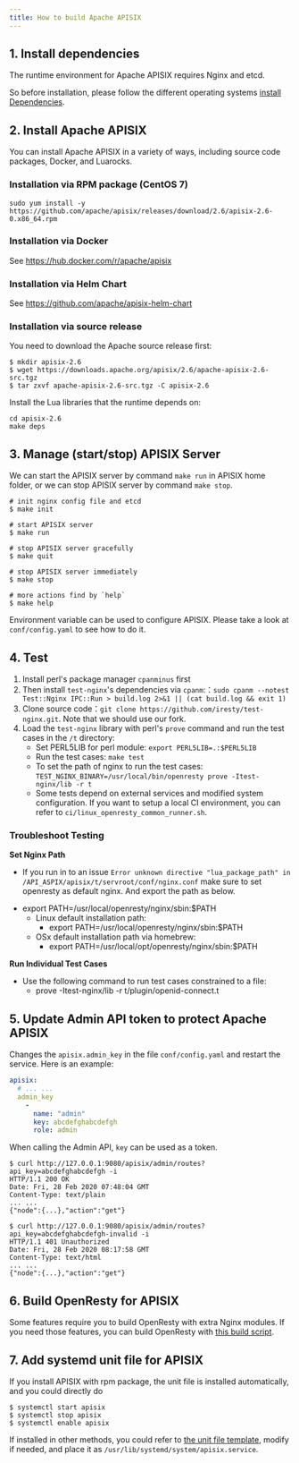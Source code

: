 ```yaml
---
title: How to build Apache APISIX
---
```


<!--
#
# Licensed to the Apache Software Foundation (ASF) under one or more
# contributor license agreements.  See the NOTICE file distributed with
# this work for additional information regarding copyright ownership.
# The ASF licenses this file to You under the Apache License, Version 2.0
# (the "License"); you may not use this file except in compliance with
# the License.  You may obtain a copy of the License at
#
#     http://www.apache.org/licenses/LICENSE-2.0
#
# Unless required by applicable law or agreed to in writing, software
# distributed under the License is distributed on an "AS IS" BASIS,
# WITHOUT WARRANTIES OR CONDITIONS OF ANY KIND, either express or implied.
# See the License for the specific language governing permissions and
# limitations under the License.
#
-->

## 1. Install dependencies

The runtime environment for Apache APISIX requires Nginx and etcd.

So before installation, please follow the different operating systems [install Dependencies](install-dependencies.md).

## 2. Install Apache APISIX

You can install Apache APISIX in a variety of ways, including source code packages, Docker, and Luarocks.

### Installation via RPM package (CentOS 7)

```shell
sudo yum install -y https://github.com/apache/apisix/releases/download/2.6/apisix-2.6-0.x86_64.rpm
```

### Installation via Docker

See https://hub.docker.com/r/apache/apisix

### Installation via Helm Chart

See https://github.com/apache/apisix-helm-chart

### Installation via source release

You need to download the Apache source release first:

```shell
$ mkdir apisix-2.6
$ wget https://downloads.apache.org/apisix/2.6/apache-apisix-2.6-src.tgz
$ tar zxvf apache-apisix-2.6-src.tgz -C apisix-2.6
```

Install the Lua libraries that the runtime depends on:

```shell
cd apisix-2.6
make deps
```

## 3. Manage (start/stop) APISIX Server

We can start the APISIX server by command `make run` in APISIX home folder,
or we can stop APISIX server by command `make stop`.

```shell
# init nginx config file and etcd
$ make init

# start APISIX server
$ make run

# stop APISIX server gracefully
$ make quit

# stop APISIX server immediately
$ make stop

# more actions find by `help`
$ make help
```

Environment variable can be used to configure APISIX. Please take a look at `conf/config.yaml` to
see how to do it.

## 4. Test

1. Install perl's package manager `cpanminus` first
2. Then install `test-nginx`'s dependencies via `cpanm`:：`sudo cpanm --notest Test::Nginx IPC::Run > build.log 2>&1 || (cat build.log && exit 1)`
3. Clone source code：`git clone https://github.com/iresty/test-nginx.git`. Note that we should use our fork.
4. Load the `test-nginx` library with perl's `prove` command and run the test cases in the `/t` directory:
    * Set PERL5LIB for perl module: `export PERL5LIB=.:$PERL5LIB`
    * Run the test cases: `make test`
    * To set the path of nginx to run the test cases: `TEST_NGINX_BINARY=/usr/local/bin/openresty prove -Itest-nginx/lib -r t`
    * Some tests depend on external services and modified system configuration. If you want to setup a local CI environment,
      you can refer to `ci/linux_openresty_common_runner.sh`.

### Troubleshoot Testing

**Set Nginx Path**

- If you run in to an issue `Error unknown directive "lua_package_path" in /API_ASPIX/apisix/t/servroot/conf/nginx.conf`
make sure to set openresty as default nginx. And export the path as below.

* export PATH=/usr/local/openresty/nginx/sbin:$PATH
    - Linux default installation path:
        * export PATH=/usr/local/openresty/nginx/sbin:$PATH
    - OSx default installation path via homebrew:
        * export PATH=/usr/local/opt/openresty/nginx/sbin:$PATH

**Run Individual Test Cases**

- Use the following command to run test cases constrained to a file:
    - prove -Itest-nginx/lib -r t/plugin/openid-connect.t

## 5. Update Admin API token to protect Apache APISIX

Changes the `apisix.admin_key` in the file `conf/config.yaml` and restart the service.
Here is an example:

```yaml
apisix:
  # ... ...
  admin_key
    -
      name: "admin"
      key: abcdefghabcdefgh
      role: admin
```

When calling the Admin API, `key` can be used as a token.

```shell
$ curl http://127.0.0.1:9080/apisix/admin/routes?api_key=abcdefghabcdefgh -i
HTTP/1.1 200 OK
Date: Fri, 28 Feb 2020 07:48:04 GMT
Content-Type: text/plain
... ...
{"node":{...},"action":"get"}

$ curl http://127.0.0.1:9080/apisix/admin/routes?api_key=abcdefghabcdefgh-invalid -i
HTTP/1.1 401 Unauthorized
Date: Fri, 28 Feb 2020 08:17:58 GMT
Content-Type: text/html
... ...
{"node":{...},"action":"get"}
```

## 6. Build OpenResty for APISIX

Some features require you to build OpenResty with extra Nginx modules.
If you need those features, you can build OpenResty with
[this build script](https://raw.githubusercontent.com/api7/apisix-build-tools/master/build-apisix-openresty.sh).

## 7. Add systemd unit file for APISIX

If you install APISIX with rpm package, the unit file is installed automatically, and you could directly do

```
$ systemctl start apisix
$ systemctl stop apisix
$ systemctl enable apisix
```

If installed in other methods, you could refer to [the unit file template](https://github.com/api7/apisix-build-tools/blob/master/usr/lib/systemd/system/apisix.service), modify if needed, and place it as `/usr/lib/systemd/system/apisix.service`.
